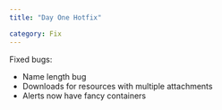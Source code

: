 ```yaml
---
title: "Day One Hotfix"

category: Fix
---
```


Fixed bugs:

* Name length bug
* Downloads for resources with multiple attachments
* Alerts now have fancy containers



